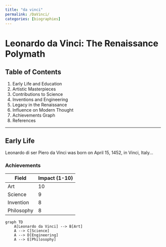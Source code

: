 ```yaml
---
title: "da vinci"
permalink: /DaVinci/
categories: [biographies]
---
```


# Leonardo da Vinci: The Renaissance Polymath

## Table of Contents
1. Early Life and Education
2. Artistic Masterpieces
3. Contributions to Science
4. Inventions and Engineering
5. Legacy in the Renaissance
6. Influence on Modern Thought
7. Achievements Graph
8. References

---

## Early Life
Leonardo di ser Piero da Vinci was born on April 15, 1452, in Vinci, Italy...

### Achievements
| Field                  | Impact (1-10) |
|------------------------|---------------|
| Art                    | 10            |
| Science                | 9             |
| Invention              | 8             |
| Philosophy             | 8             |

```mermaid
graph TD
    A[Leonardo da Vinci] --> B[Art]
    A --> C[Science]
    A --> D[Engineering]
    A --> E[Philosophy]
